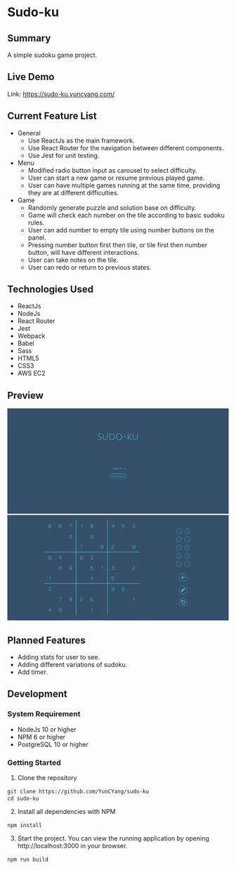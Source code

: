 # Sudo-ku

## Summary
A simple sudoku game project.

## Live Demo
Link: https://sudo-ku.yuncyang.com/

## Current Feature List
- General
  - Use ReactJs as the main framework.
  - Use React Router for the navigation between different components.
  - Use Jest for unit testing.
- Menu
  - Modified radio button input as carousel to select difficulty.
  - User can start a new game or resume previous played game.
  - User can have multiple games running at the same time, providing they are at different difficulties.
- Game
  - Randomly generate puzzle and solution base on difficulty.
  - Game will check each number on the tile according to basic sudoku rules.
  - User can add number to empty tile using number buttons on the panel.
  - Pressing number button first then tile, or tile first then number button, will have different interactions.
  - User can take notes on the tile.
  - User can redo or return to previous states.

## Technologies Used
- ReactJs
- NodeJs
- React Router
- Jest
- Webpack
- Babel
- Sass
- HTML5
- CSS3
- AWS EC2

## Preview
![](./server/public/images/sudo-ku-menu.png)
![](./server/public/images/sudo-ku-game.png)

## Planned Features
- Adding stats for user to see.
- Adding different variations of sudoku.
- Add timer.

## Development
### System Requirement
- NodeJs 10 or higher
- NPM 6 or higher
- PostgreSQL 10 or higher

### Getting Started
1. Clone the repository
  ```
  git clone https://github.com/YunCYang/sudo-ku
  cd sudo-ku
  ```
2. Install all dependencies with NPM
  ```
  npm install
  ```
3. Start the project. You can view the running application by opening http://localhost:3000 in your browser.
  ```
  npm run build
  ```
